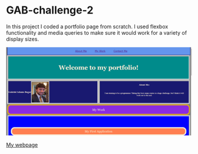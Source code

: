 # GAB-challenge-2

In this project I coded a portfolio page from scratch. I used flexbox functionality and media queries to make sure it would work for a variety of display sizes.

![Challenge 2](assets/Images/Screenshot-of-challenge-2.png "My screenshot")

<a href="https://gabeab34.github.io/GAB-challenge-2/" alt="my webpage">My webpage